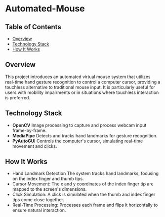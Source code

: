# Automated-Mouse
## Table of Contents
- [Overview](#overview)
- [Technology Stack](#technology-stack)
- [How It Works](#how-it-works)
## Overview
This project introduces an automated virtual mouse system that utilizes real-time hand gesture recognition to control a computer cursor, providing a touchless alternative to traditional mouse input. It is particularly useful for users with mobility impairments or in situations where touchless interaction is preferred.

## Technology Stack
- **OpenCV** Image processing to capture and process webcam input frame-by-frame.
- **MediaPipe** Detects and tracks hand landmarks for gesture recognition.
- **PyAutoGUI** Controls the computer's cursor, simulating real-time movement and clicks.

## How It Works
- Hand Landmark Detection The system tracks hand landmarks, focusing on the index finger and thumb tips.
- Cursor Movement: The x and y coordinates of the index finger tip are mapped to the screen's dimensions.
- Click Simulation: A click is simulated when the thumb and index finger tips come close together.
- Real-Time Processing: Processes each frame and flips it horizontally to ensure natural interaction.
